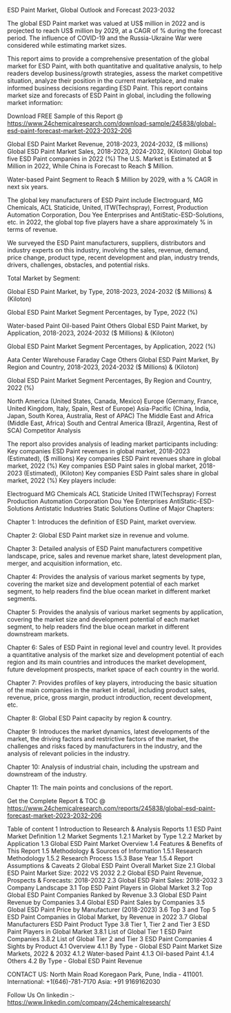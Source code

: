 ESD Paint Market, Global Outlook and Forecast 2023-2032

The global ESD Paint market was valued at US$ million in 2022 and is projected to reach US$ million by 2029, at a CAGR of % during the forecast period. The influence of COVID-19 and the Russia-Ukraine War were considered while estimating market sizes.

This report aims to provide a comprehensive presentation of the global market for ESD Paint, with both quantitative and qualitative analysis, to help readers develop business/growth strategies, assess the market competitive situation, analyze their position in the current marketplace, and make informed business decisions regarding ESD Paint. This report contains market size and forecasts of ESD Paint in global, including the following market information:

Download FREE Sample of this Report @ https://www.24chemicalresearch.com/download-sample/245838/global-esd-paint-forecast-market-2023-2032-206

Global ESD Paint Market Revenue, 2018-2023, 2024-2032, ($ millions)
Global ESD Paint Market Sales, 2018-2023, 2024-2032, (Kiloton)
Global top five ESD Paint companies in 2022 (%)
The U.S. Market is Estimated at $ Million in 2022, While China is Forecast to Reach $ Million.

Water-based Paint Segment to Reach $ Million by 2029, with a % CAGR in next six years.

The global key manufacturers of ESD Paint include Electroguard, MG Chemicals, ACL Staticide, United, ITW(Techspray), Forrest, Production Automation Corporation, Dou Yee Enterprises and AntiStatic-ESD-Solutions, etc. in 2022, the global top five players have a share approximately % in terms of revenue.

We surveyed the ESD Paint manufacturers, suppliers, distributors and industry experts on this industry, involving the sales, revenue, demand, price change, product type, recent development and plan, industry trends, drivers, challenges, obstacles, and potential risks.

Total Market by Segment:

Global ESD Paint Market, by Type, 2018-2023, 2024-2032 ($ Millions) & (Kiloton)

Global ESD Paint Market Segment Percentages, by Type, 2022 (%)

Water-based Paint
Oil-based Paint
Others
Global ESD Paint Market, by Application, 2018-2023, 2024-2032 ($ Millions) & (Kiloton)

Global ESD Paint Market Segment Percentages, by Application, 2022 (%)

Aata Center
Warehouse
Faraday Cage
Others
Global ESD Paint Market, By Region and Country, 2018-2023, 2024-2032 ($ Millions) & (Kiloton)

Global ESD Paint Market Segment Percentages, By Region and Country, 2022 (%)

North America (United States, Canada, Mexico)
Europe (Germany, France, United Kingdom, Italy, Spain, Rest of Europe)
Asia-Pacific (China, India, Japan, South Korea, Australia, Rest of APAC)
The Middle East and Africa (Middle East, Africa)
South and Central America (Brazil, Argentina, Rest of SCA)
Competitor Analysis

The report also provides analysis of leading market participants including:
Key companies ESD Paint revenues in global market, 2018-2023 (Estimated), ($ millions)
Key companies ESD Paint revenues share in global market, 2022 (%)
Key companies ESD Paint sales in global market, 2018-2023 (Estimated), (Kiloton)
Key companies ESD Paint sales share in global market, 2022 (%)
Key players include:

Electroguard
MG Chemicals
ACL Staticide
United
ITW(Techspray)
Forrest
Production Automation Corporation
Dou Yee Enterprises
AntiStatic-ESD-Solutions
Antistatic Industries
Static Solutions
Outline of Major Chapters:

Chapter 1: Introduces the definition of ESD Paint, market overview.

Chapter 2: Global ESD Paint market size in revenue and volume.

Chapter 3: Detailed analysis of ESD Paint manufacturers competitive landscape, price, sales and revenue market share, latest development plan, merger, and acquisition information, etc.

Chapter 4: Provides the analysis of various market segments by type, covering the market size and development potential of each market segment, to help readers find the blue ocean market in different market segments.

Chapter 5: Provides the analysis of various market segments by application, covering the market size and development potential of each market segment, to help readers find the blue ocean market in different downstream markets.

Chapter 6: Sales of ESD Paint in regional level and country level. It provides a quantitative analysis of the market size and development potential of each region and its main countries and introduces the market development, future development prospects, market space of each country in the world.

Chapter 7: Provides profiles of key players, introducing the basic situation of the main companies in the market in detail, including product sales, revenue, price, gross margin, product introduction, recent development, etc.

Chapter 8: Global ESD Paint capacity by region & country.

Chapter 9: Introduces the market dynamics, latest developments of the market, the driving factors and restrictive factors of the market, the challenges and risks faced by manufacturers in the industry, and the analysis of relevant policies in the industry.

Chapter 10: Analysis of industrial chain, including the upstream and downstream of the industry.

Chapter 11: The main points and conclusions of the report.

Get the Complete Report & TOC @ https://www.24chemicalresearch.com/reports/245838/global-esd-paint-forecast-market-2023-2032-206

Table of content
1 Introduction to Research & Analysis Reports
1.1 ESD Paint Market Definition
1.2 Market Segments
1.2.1 Market by Type
1.2.2 Market by Application
1.3 Global ESD Paint Market Overview
1.4 Features & Benefits of This Report
1.5 Methodology & Sources of Information
1.5.1 Research Methodology
1.5.2 Research Process
1.5.3 Base Year
1.5.4 Report Assumptions & Caveats
2 Global ESD Paint Overall Market Size
2.1 Global ESD Paint Market Size: 2022 VS 2032
2.2 Global ESD Paint Revenue, Prospects & Forecasts: 2018-2032
2.3 Global ESD Paint Sales: 2018-2032
3 Company Landscape
3.1 Top ESD Paint Players in Global Market
3.2 Top Global ESD Paint Companies Ranked by Revenue
3.3 Global ESD Paint Revenue by Companies
3.4 Global ESD Paint Sales by Companies
3.5 Global ESD Paint Price by Manufacturer (2018-2023)
3.6 Top 3 and Top 5 ESD Paint Companies in Global Market, by Revenue in 2022
3.7 Global Manufacturers ESD Paint Product Type
3.8 Tier 1, Tier 2 and Tier 3 ESD Paint Players in Global Market
3.8.1 List of Global Tier 1 ESD Paint Companies
3.8.2 List of Global Tier 2 and Tier 3 ESD Paint Companies
4 Sights by Product
4.1 Overview
4.1.1 By Type - Global ESD Paint Market Size Markets, 2022 & 2032
4.1.2 Water-based Paint
4.1.3 Oil-based Paint
4.1.4 Others
4.2 By Type - Global ESD Paint Revenue

CONTACT US:
North Main Road Koregaon Park, Pune, India - 411001.
International: +1(646)-781-7170
Asia: +91 9169162030

Follow Us On linkedin :- https://www.linkedin.com/company/24chemicalresearch/
